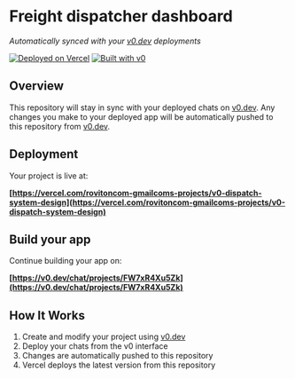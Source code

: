 # Freight dispatcher dashboard

*Automatically synced with your [v0.dev](https://v0.dev) deployments*

[![Deployed on Vercel](https://img.shields.io/badge/Deployed%20on-Vercel-black?style=for-the-badge&logo=vercel)](https://vercel.com/rovitoncom-gmailcoms-projects/v0-dispatch-system-design)
[![Built with v0](https://img.shields.io/badge/Built%20with-v0.dev-black?style=for-the-badge)](https://v0.dev/chat/projects/FW7xR4Xu5Zk)

## Overview

This repository will stay in sync with your deployed chats on [v0.dev](https://v0.dev).
Any changes you make to your deployed app will be automatically pushed to this repository from [v0.dev](https://v0.dev).

## Deployment

Your project is live at:

**[https://vercel.com/rovitoncom-gmailcoms-projects/v0-dispatch-system-design](https://vercel.com/rovitoncom-gmailcoms-projects/v0-dispatch-system-design)**

## Build your app

Continue building your app on:

**[https://v0.dev/chat/projects/FW7xR4Xu5Zk](https://v0.dev/chat/projects/FW7xR4Xu5Zk)**

## How It Works

1. Create and modify your project using [v0.dev](https://v0.dev)
2. Deploy your chats from the v0 interface
3. Changes are automatically pushed to this repository
4. Vercel deploys the latest version from this repository